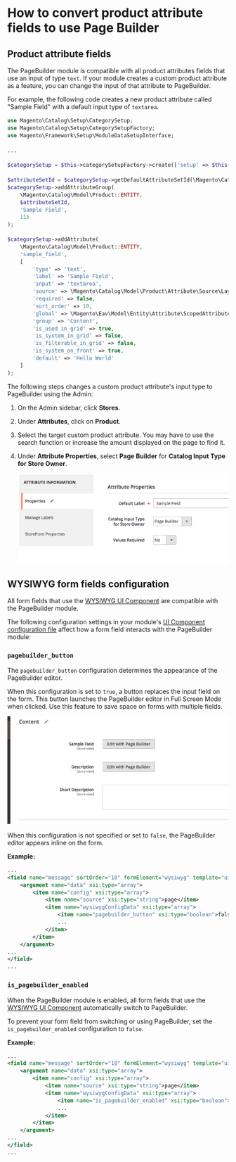 # How to convert product attribute fields to use Page Builder

## Product attribute fields

The PageBuilder module is compatible with all product attributes fields that use an input of type `text`.
If your module creates a custom product attribute as a feature, you can change the input of that attribute to PageBuilder.

For example, the following code creates a new product attribute called "Sample Field" with a default input type of `textarea`.

``` php
use Magento\Catalog\Setup\CategorySetup;
use Magento\Catalog\Setup\CategorySetupFactory;
use Magento\Framework\Setup\ModuleDataSetupInterface;

...

$categorySetup = $this->categorySetupFactory->create(['setup' => $this->moduleDataSetup]);

$attributeSetId = $categorySetup->getDefaultAttributeSetId(\Magento\Catalog\Model\Product::ENTITY);
$categorySetup->addAttributeGroup(
    \Magento\Catalog\Model\Product::ENTITY,
    $attributeSetId,
    'Sample Field',
    115
);

$categorySetup->addAttribute(
    \Magento\Catalog\Model\Product::ENTITY,
    'sample_field',
    [
        'type' => 'text',
        'label' => 'Sample Field',
        'input' => 'textarea',
        'source' => \Magento\Catalog\Model\Product\Attribute\Source\Layout::class,
        'required' => false,
        'sort_order' => 10,
        'global' => \Magento\Eav\Model\Entity\Attribute\ScopedAttributeInterface::SCOPE_STORE,
        'group' => 'Content',
        'is_used_in_grid' => true,
        'is_system_in_grid' => false,
        'is_filterable_in_grid' => false,
        'is_system_on_front' => true,
        'default' => 'Hello World'
    ]
);
```

The following steps changes a custom product attribute's input type to PageBuilder using the Admin:

1. On the Admin sidebar, click **Stores**.
2. Under **Attributes**, click on **Product**.
3. Select the target custom product attribute.
   You may have to use the search function or increase the amount displayed on the page to find it.
4. Under **Attribute Properties**, select **Page Builder** for **Catalog Input Type for Store Owner**.

   ![Catalog Input Type]

## WYSIWYG form fields configuration

All form fields that use the [WYSIWYG UI Component] are compatible with the PageBuilder module.

The following configuration settings in your module's [UI Component configuration file] affect how a form field interacts with the PageBuilder module:

### `pagebuilder_button`

The `pagebuilder_button` configuration determines the appearance of the PageBuilder editor.

When this configuration is set to `true`, a button replaces the input field on the form.
This button launches the PageBuilder editor in Full Screen Mode when clicked.
Use this feature to save space on forms with multiple fields.

![PageBuilder button]

When this configuration is not specified or set to `false`, the PageBuilder editor appears inline on the form.

**Example:**

``` xml
...
<field name="message" sortOrder="10" formElement="wysiwyg" template="ui/form/field">
    <argument name="data" xsi:type="array">
        <item name="config" xsi:type="array">
            <item name="source" xsi:type="string">page</item>
            <item name="wysiwygConfigData" xsi:type="array">
                <item name="pagebuilder_button" xsi:type="boolean">false</item>
                ...
            </item>
        </item>
    </argument>
...
</field>
...
```

### `is_pagebuilder_enabled`

When the PageBuilder module is enabled, all form fields that use the [WYSIWYG UI Component] automatically switch to PageBuilder.

To prevent your form field from switching or using PageBuilder, set the `is_pagebuilder_enabled` configuration to `false`.

**Example:**

``` xml
...
<field name="message" sortOrder="10" formElement="wysiwyg" template="ui/form/field">
    <argument name="data" xsi:type="array">
        <item name="config" xsi:type="array">
            <item name="source" xsi:type="string">page</item>
            <item name="wysiwygConfigData" xsi:type="array">
                <item name="is_pagebuilder_enabled" xsi:type="boolean">false</item>
                ...
            </item>
        </item>
    </argument>
...
</field>
...
```

[Catalog Input Type]: ../images/catalog-input-type.png
[PageBuilder button]: ../images/pagebuilder-button.png
[WYSIWYG UI Component]: https://devdocs.magento.com/guides/v2.2/ui_comp_guide/components/ui-wysiwyg.html
[UI Component configuration file]: https://devdocs.magento.com/guides/v2.2/ui_comp_guide/concepts/ui_comp_xmldeclaration_concept.html